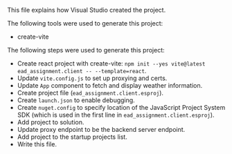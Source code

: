 This file explains how Visual Studio created the project.

The following tools were used to generate this project:
- create-vite

The following steps were used to generate this project:
- Create react project with create-vite: `npm init --yes vite@latest ead_assignment.client -- --template=react`.
- Update `vite.config.js` to set up proxying and certs.
- Update `App` component to fetch and display weather information.
- Create project file (`ead_assignment.client.esproj`).
- Create `launch.json` to enable debugging.
- Create `nuget.config` to specify location of the JavaScript Project System SDK (which is used in the first line in `ead_assignment.client.esproj`).
- Add project to solution.
- Update proxy endpoint to be the backend server endpoint.
- Add project to the startup projects list.
- Write this file.
